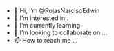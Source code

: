- 👋 Hi, I’m @RojasNarcisoEdwin
- 👀 I’m interested in .
- 🌱 I’m currently learning 
- 💞️ I’m looking to collaborate on ...
- 📫 How to reach me ...

<!---
RojasNarcisoEdwin/RojasNarcisoEdwin is a ✨ special ✨ repository because its `README.md` (this file) appears on your GitHub profile.
You can click the Preview link to take a look at your changes.
--->
